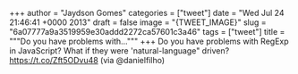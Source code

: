 
+++
author = "Jaydson Gomes"
categories = ["tweet"]
date = "Wed Jul 24 21:46:41 +0000 2013"
draft = false
image = "{TWEET_IMAGE}"
slug = "6a07777a9a3519959e30addd2272ca57601c3a46"
tags = ["tweet"]
title = """Do you have problems with..."""
+++
Do you have problems with RegExp in JavaScript? What if they were 'natural-language" driven? https://t.co/Zft5ODvu48 (via @danielfilho)
